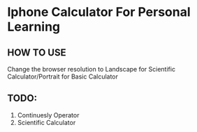 # Iphone Calculator For Personal Learning

## HOW TO USE 

Change the browser resolution to Landscape for Scientific Calculator/Portrait for Basic Calculator

## TODO: 
1. Continuesly Operator  
2. Scientific Calculator